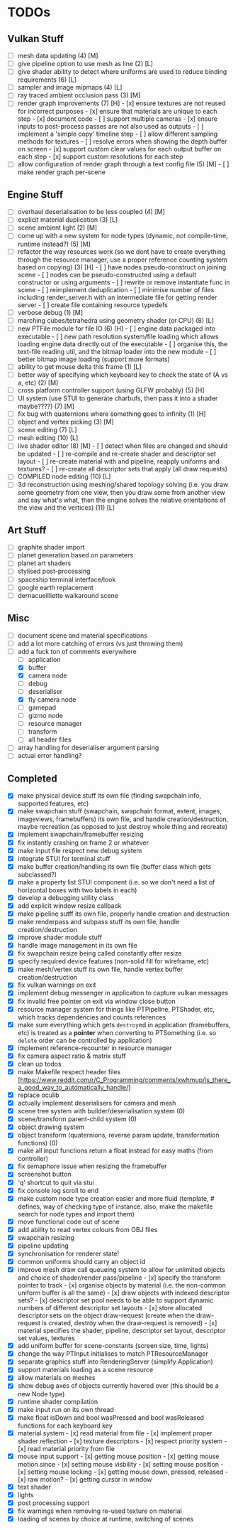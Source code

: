 # TODOs

## Vulkan Stuff

- [ ] mesh data updating                                                                     (4) [M]
- [ ] give pipeline option to use mesh as line                                               (2) [L]
- [ ] give shader ability to detect where uniforms are used to reduce binding requirements   (6) [L]
- [ ] sampler and image mipmaps                                                              (4) [L]
- [ ] ray traced ambient occlusion pass                                                      (3) [M]
- [ ] render graph improvements                                                              (7) [H]
      - [x] ensure textures are not reused for incorrect purposes
      - [x] ensure that materials are unique to each step
      - [x] document code
      - [ ] support multiple cameras
      - [x] ensure inputs to post-process passes are not also used as outputs
      - [ ] implement a 'simple copy' timeline step
      - [ ] allow different sampling methods for textures
      - [ ] resolve errors when showing the depth buffer on screen
      - [x] support custom clear values for each output buffer on each step
      - [x] support custom resolutions for each step
- [ ] allow configuration of render graph through a text config file                         (5) [M]
      - [ ] make render graph per-scene

## Engine Stuff

- [ ] overhaul deserialisation to be less coupled                                            (4) [M]
- [ ] explicit material duplication                                                          (3) [L]
- [ ] scene ambient light                                                                    (2) [M]
- [ ] come up with a new system for node types (dynamic, not compile-time, runtime instead?) (5) [M]
- [ ] refactor the way resources work (so we dont have to create everything through the resource manager, use a proper reference counting system based on copying) (3) [H]
      - [ ] have nodes pseudo-construct on joining scene
      - [ ] nodes can be pseudo-constructed using a default constructor or using arguments
      - [ ] rewrite or remove instantiate func in scene
      - [ ] reimplement deduplication
      - [ ] minimise number of files including render_server.h with an intermediate file for getting render server
      - [ ] create file containing resource typedefs
- [ ] verbose debug                                                                          (1) [M]
- [ ] marching cubes/tetrahedra using geometry shader (or CPU)                               (8) [L]
- [ ] new PTFile module for file IO                                                          (6) [H]
      - [ ] engine data packaged into executable
      - [ ] new path resolution system/file loading which allows loading engine data directly out of the executable
      - [ ] organise this, the text-file reading util, and the bitmap loader into the new module
      - [ ] better bitmap image loading (support more formats)
- [ ] ability to get mouse delta this frame                                                  (1) [L]
- [ ] better way of specifying which keyboard key to check the state of (A vs a, etc)        (2) [M]
- [ ] cross platform controller support (using GLFW probably)                                (5) [H]
- [ ] UI system (use STUI to generate charbufs, then pass it into a shader maybe????)        (7) [M]
- [ ] fix bug with quaternions where something goes to infinity                              (1) [H]
- [ ] object and vertex picking                                                              (3) [M]
- [ ] scene editing                                                                          (7) [L]
- [ ] mesh editing                                                                           (10) [L]
- [ ] live shader editor                                                                     (8) [M]
      - [ ] detect when files are changed and should be updated
      - [ ] re-compile and re-create shader and descriptor set layout
      - [ ] re-create material with and pipeline, reapply uniforms and textures?
      - [ ] re-create all descriptor sets that apply (all draw requests)
- [ ] COMPILED node editing                                                                  (10) [L]
- [ ] 3d reconstruction using meshing/shared topology solving (i.e. you draw some geometry from one view, then you draw some from another view and say what's what, then the engine solves the relative orientations of the view and the vertices) (11) [L]

## Art Stuff

- [ ] graphite shader import
- [ ] planet generation based on parameters
- [ ] planet art shaders
- [ ] stylised post-processing
- [ ] spaceship terminal interface/look
- [ ] google earth replacement
- [ ] dernacueilliette walkaround scene

## Misc

- [ ] document scene and material specifications
- [ ] add a lot more catching of errors (vs just throwing them)
- [ ] add a fuck ton of comments everywhere
	- [ ] application
	- [x] buffer
	- [x] camera node
	- [ ] debug
	- [ ] deserialiser
	- [x] fly camera node
	- [ ] gamepad
	- [ ] gizmo node
	- [ ] resource manager
	- [ ] transform
	- [ ] all header files
- [ ] array handling for deserialiser argument parsing
- [ ] actual error handling?

## Completed

- [x] make physical device stuff its own file (finding swapchain info, supported features, etc)
- [x] make swapchain stuff (swapchain, swapchain format, extent, images, imageviews, framebuffers) its own file, and handle creation/destruction, maybe recreation (as opposed to just destroy whole thing and recreate)
- [x] implement swapchain/framebuffer resizing
- [x] fix instantly crashing on frame 2 or whatever
- [x] make input file respect new debug system
- [x] integrate STUI for terminal stuff
- [x] make buffer creation/handling its own file (buffer class which gets subclassed?)
- [x] make a property list STUI component (i.e. so we don't need a list of horizontal boxes with two labels in each)
- [x] develop a debugging utility class
- [x] add explicit window resize callback
- [x] make pipeline sutff its own file, properly handle creation and destruction
- [x] make renderpass and subpass stuff its own file, handle creation/destruction
- [x] improve shader module stuff
- [x] handle image management in its own file
- [x] fix swapchain resize being called constantly after resize
- [x] specify required device features (non-solid fill for wireframe, etc)
- [x] make mesh/vertex stuff its own file, handle vertex buffer creation/destruction
- [x] fix vulkan warnings on exit
- [x] implement debug messenger in application to capture vulkan messages
- [x] fix invalid free pointer on exit via window close button
- [x] resource manager system for things like PTPipeline, PTShader, etc, which tracks dependencies and counts references
- [x] make sure everything which gets `destroy`ed in application (framebuffers, etc) is treated as a **pointer** when converting to PTSomething (i.e. so `delete` order can be controlled by application)
- [x] implement reference-recounter in resource manager
- [x] fix camera aspect ratio & matrix stuff
- [x] clean up todos
- [x] make Makefile respect header files [https://www.reddit.com/r/C_Programming/comments/xwhmup/is_there_a_good_way_to_automatically_handle/]
- [x] replace oculib
- [x] actually implement deserialisers for camera and mesh
- [x] scene tree system with builder/deserialisation system (0)
- [x] scene/transform parent-child system (0)
- [x] object drawing system
- [x] object transform (quaternions, reverse param update, transformation functions) (0)
- [x] make all input functions return a float instead for easy maths (from controller)
- [x] fix semaphore issue when resizing the framebuffer
- [x] screenshot button
- [x] 'q' shortcut to quit via stui
- [x] fix console log scroll to end
- [x] make custom node type creation easier and more fluid (template, # defines, way of checking type of instance. also, make the makefile search for node types and import them)
- [x] move functional code out of scene
- [x] add ability to read vertex colours from OBJ files
- [x] swapchain resizing
- [x] pipeline updating
- [x] synchronisation for renderer state!
- [x] common uniforms should carry an object id
- [x] improve mesh draw call queueing system to allow for unlimited objects and choice of shader/render pass/pipeline
      - [x] specify the transform pointer to track
      - [x] organise objects by material (i.e. the non-common uniform buffer is all the same)
      - [x] draw objects with indexed descriptor sets?
      - [x] descriptor set pool needs to be able to support dynamic numbers of different descriptor set layouts
      - [x] store allocated descriptor sets on the object draw-request (create when the draw-request is created, destroy when the draw-request is removed)
      - [x] material specifies the shader, pipeline, descriptor set layout, descriptor set values, textures
- [x] add uniform buffer for scene-constants (screen size, time, lights)
- [x] change the way PTInput initialises to match PTResourceManager
- [x] separate graphics stuff into RenderingServer (simplify Application)
- [x] support materials loading as a scene resource
- [x] allow materials on meshes
- [x] show debug axes of objects currently hovered over (this should be a new Node type)
- [x] runtime shader compilation
- [x] make input run on its own thread
- [x] make float isDown and bool wasPressed and bool wasReleased functions for each keyboard key
- [x] material system
      - [x] read material from file
      - [x] implement proper shader reflection
      - [x] texture descriptors
      - [x] respect priority system
      - [x] read material priority from file
- [x] mouse input support
      - [x] getting mouse position
      - [x] getting mouse motion since
      - [x] setting mouse visbility
      - [x] setting mouse position
      - [x] setting mouse locking
      - [x] getting mouse down, pressed, released
      - [x] raw motion?
      - [x] getting cursor in window
- [x] text shader
- [x] lights
- [x] post processing support
- [x] fix warnings when removing re-used texture on material
- [x] loading of scenes by choice at runtime, switching of scenes
